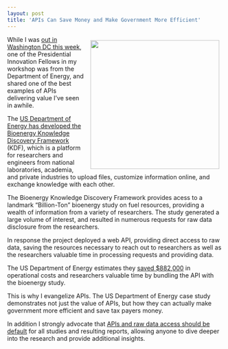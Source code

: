 ```yaml
---
layout: post
title: 'APIs Can Save Money and Make Government More Efficient'
---
```

<p><a href="https://www.bioenergykdf.net/apidocs/restapi"><img style="padding: 10px;" src="https://s3.amazonaws.com/kinlane-productions/api-evangelist/federal-government/US-Department-of-Energy-KDF.png" alt="" width="300" align="right" /></a></p>
<p>While I was <a href="/2012/10/24/my-presentation-to-the-presidential-innovation-fellows/">out in Washington DC this week</a>, one of the Presidential Innovation Fellows in my workshop was from the Department of Energy, and shared one of the best examples of APIs delivering value I&rsquo;ve seen in awhile.</p>
<p>The <a href="https://bioenergykdf.net/">US Department of Energy has developed the Bioenergy Knowledge Discovery Framework</a> (KDF), which is a platform for researchers and engineers from national laboratories, academia, and private industries to upload files, customize information online, and exchange knowledge with each other.</p>
<p>The Bioenergy Knowledge Discovery Framework provides acess to a landmark &ldquo;Billion-Ton&rdquo; bioenergy study on fuel resources, providing a wealth of information from a variety of researchers.   The study generated a large volume of interest, and resulted in numerous requests for raw data disclosure from the researchers.</p>
<p>In response the project deployed a web API, providing direct access to raw data, saving the resources necessary to reach out to researchers as well as the researchers valuable time in processing requests and providing data.</p>
<p>The US Department of Energy estimates they <span style="text-decoration: underline;">saved $882,000</span> in operational costs and researchers valuable time by bundling the API with the bioenergy study.</p>
<p>This is why I evangelize APIs.  The US Department of Energy case study demonstrates not just the value of APIs, but how they can actually make government more efficient and save tax payers money.</p>
<p>In addition I strongly advocate that&nbsp;<a title="APIs and raw data access should be default" href="http://kinlane.com/2012/05/15/diving-deeper-into-data-from-research/">APIs and raw data access should be default</a> for all studies and resulting reports, allowing anyone to dive deeper into the research and provide additional insights.</p>